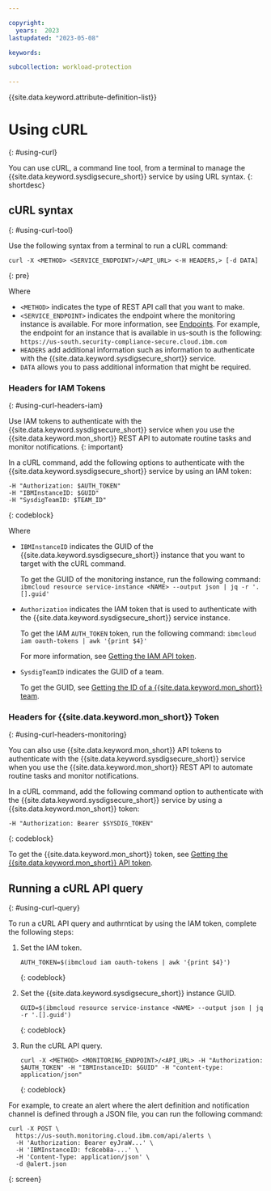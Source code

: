 ```yaml
---

copyright:
  years:  2023
lastupdated: "2023-05-08"

keywords:

subcollection: workload-protection

---
```


{{site.data.keyword.attribute-definition-list}}

# Using cURL
{: #using-curl}

You can use cURL, a command line tool, from a terminal to manage the {{site.data.keyword.sysdigsecure_short}} service by using URL syntax.
{: shortdesc}


## cURL syntax
{: #using-curl-tool}

Use the following syntax from a terminal to run a cURL command:

```text
curl -X <METHOD> <SERVICE_ENDPOINT>/<API_URL> <-H HEADERS,> [-d DATA]
```
{: pre}

Where

* `<METHOD>` indicates the type of REST API call that you want to make.
* `<SERVICE_ENDPOINT>` indicates the endpoint where the monitoring instance is available. For more information, see [Endpoints](/docs/workload-protection?topic=workload-protection-endpoints). For example, the endpoint for an instance that is available in us-south is the following: `https://us-south.security-compliance-secure.cloud.ibm.com`
* `HEADERS` add additional information such as information to authenticate with the {{site.data.keyword.sysdigsecure_short}} service.
* `DATA` allows you to pass additional information that might be required.



### Headers for IAM Tokens
{: #using-curl-headers-iam}

Use IAM tokens to authenticate with the {{site.data.keyword.sysdigsecure_short}} service when you use the {{site.data.keyword.mon_short}} REST API to automate routine tasks and monitor notifications.
{: important}

In a cURL command, add the following options to authenticate with the {{site.data.keyword.sysdigsecure_short}} service by using an IAM token:

```text
-H "Authorization: $AUTH_TOKEN"
-H "IBMInstanceID: $GUID"
-H "SysdigTeamID: $TEAM_ID"
```
{: codeblock}

Where

* `IBMInstanceID` indicates the GUID of the {{site.data.keyword.sysdigsecure_short}} instance that you want to target with the cURL command.

    To get the GUID of the monitoring instance, run the following command: `ibmcloud resource service-instance <NAME> --output json | jq -r '.[].guid'`

* `Authorization` indicates the IAM token that is used to authenticate with the {{site.data.keyword.sysdigsecure_short}} service instance.

    To get the IAM `AUTH_TOKEN` token, run the following command: `ibmcloud iam oauth-tokens | awk '{print $4}'`

    For more information, see [Getting the IAM API token](/docs/monitoring?topic=monitoring-api_token#api_iam_token_get).

* `SysdigTeamID` indicates the GUID of a team.

    To get the GUID, see [Getting the ID of a {{site.data.keyword.mon_short}} team](/docs/monitoring?topic=monitoring-team_id).


### Headers for {{site.data.keyword.mon_short}} Token
{: #using-curl-headers-monitoring}

You can also use {{site.data.keyword.mon_short}} API tokens to authenticate with the {{site.data.keyword.sysdigsecure_short}} service when you use the {{site.data.keyword.mon_short}} REST API to automate routine tasks and monitor notifications.

In a cURL command, add the following command option to authenticate with the {{site.data.keyword.sysdigsecure_short}} service by using a {{site.data.keyword.mon_short}} token:

```text
-H "Authorization: Bearer $SYSDIG_TOKEN"
```
{: codeblock}

To get the {{site.data.keyword.mon_short}} token, see [Getting the {{site.data.keyword.mon_short}} API token](/docs/monitoring?topic=monitoring-api_token#api_token_get).



## Running a cURL API query
{: #using-curl-query}

To run a cURL API query and authrnticat by using the IAM token, complete the following steps:

1. Set the IAM token.

    ```text
    AUTH_TOKEN=$(ibmcloud iam oauth-tokens | awk '{print $4}')
    ```
    {: codeblock}

2. Set the {{site.data.keyword.sysdigsecure_short}} instance GUID.

    ```text
    GUID=$(ibmcloud resource service-instance <NAME> --output json | jq -r '.[].guid')
    ```
    {: codeblock}

3. Run the cURL API query.

    ```text
    curl -X <METHOD> <MONITORING_ENDPOINT>/<API_URL> -H "Authorization: $AUTH_TOKEN" -H "IBMInstanceID: $GUID" -H "content-type: application/json"
    ```
    {: codeblock}


For example, to create an alert where the alert definition and notification channel is defined through a JSON file, you can run the following command:

```text
curl -X POST \
  https://us-south.monitoring.cloud.ibm.com/api/alerts \
  -H 'Authorization: Bearer eyJraW...' \
  -H 'IBMInstanceID: fc8ceb8a-...' \
  -H 'Content-Type: application/json' \
  -d @alert.json
```
{: screen}
